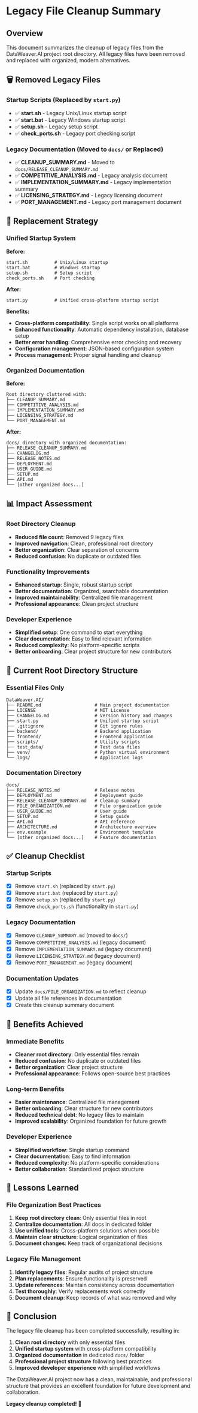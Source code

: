 # Legacy File Cleanup Summary

## Overview

This document summarizes the cleanup of legacy files from the DataWeaver.AI project root directory. All legacy files have been removed and replaced with organized, modern alternatives.

## 🗑️ Removed Legacy Files

### **Startup Scripts (Replaced by `start.py`)**
- ✅ **start.sh** - Legacy Unix/Linux startup script
- ✅ **start.bat** - Legacy Windows startup script  
- ✅ **setup.sh** - Legacy setup script
- ✅ **check_ports.sh** - Legacy port checking script

### **Legacy Documentation (Moved to `docs/` or Replaced)**
- ✅ **CLEANUP_SUMMARY.md** - Moved to `docs/RELEASE_CLEANUP_SUMMARY.md`
- ✅ **COMPETITIVE_ANALYSIS.md** - Legacy analysis document
- ✅ **IMPLEMENTATION_SUMMARY.md** - Legacy implementation summary
- ✅ **LICENSING_STRATEGY.md** - Legacy licensing document
- ✅ **PORT_MANAGEMENT.md** - Legacy port management document

## 🔄 Replacement Strategy

### **Unified Startup System**
**Before:**
```
start.sh          # Unix/Linux startup
start.bat         # Windows startup
setup.sh          # Setup script
check_ports.sh    # Port checking
```

**After:**
```
start.py          # Unified cross-platform startup script
```

**Benefits:**
- **Cross-platform compatibility**: Single script works on all platforms
- **Enhanced functionality**: Automatic dependency installation, database setup
- **Better error handling**: Comprehensive error checking and recovery
- **Configuration management**: JSON-based configuration system
- **Process management**: Proper signal handling and cleanup

### **Organized Documentation**
**Before:**
```
Root directory cluttered with:
├── CLEANUP_SUMMARY.md
├── COMPETITIVE_ANALYSIS.md
├── IMPLEMENTATION_SUMMARY.md
├── LICENSING_STRATEGY.md
└── PORT_MANAGEMENT.md
```

**After:**
```
docs/ directory with organized documentation:
├── RELEASE_CLEANUP_SUMMARY.md
├── CHANGELOG.md
├── RELEASE_NOTES.md
├── DEPLOYMENT.md
├── USER_GUIDE.md
├── SETUP.md
├── API.md
└── [other organized docs...]
```

## 📊 Impact Assessment

### **Root Directory Cleanup**
- **Reduced file count**: Removed 9 legacy files
- **Improved navigation**: Clean, professional root directory
- **Better organization**: Clear separation of concerns
- **Reduced confusion**: No duplicate or outdated files

### **Functionality Improvements**
- **Enhanced startup**: Single, robust startup script
- **Better documentation**: Organized, searchable documentation
- **Improved maintainability**: Centralized file management
- **Professional appearance**: Clean project structure

### **Developer Experience**
- **Simplified setup**: One command to start everything
- **Clear documentation**: Easy to find relevant information
- **Reduced complexity**: No platform-specific scripts
- **Better onboarding**: Clear project structure for new contributors

## 🎯 Current Root Directory Structure

### **Essential Files Only**
```
DataWeaver.AI/
├── README.md                    # Main project documentation
├── LICENSE                      # MIT License
├── CHANGELOG.md                 # Version history and changes
├── start.py                     # Unified startup script
├── .gitignore                   # Git ignore rules
├── backend/                     # Backend application
├── frontend/                    # Frontend application
├── scripts/                     # Utility scripts
├── test_data/                   # Test data files
├── venv/                        # Python virtual environment
└── logs/                        # Application logs
```

### **Documentation Directory**
```
docs/
├── RELEASE_NOTES.md             # Release notes
├── DEPLOYMENT.md                # Deployment guide
├── RELEASE_CLEANUP_SUMMARY.md   # Cleanup summary
├── FILE_ORGANIZATION.md         # File organization guide
├── USER_GUIDE.md                # User guide
├── SETUP.md                     # Setup guide
├── API.md                       # API reference
├── ARCHITECTURE.md              # Architecture overview
├── env.example                  # Environment template
└── [other organized docs...]    # Feature documentation
```

## ✅ Cleanup Checklist

### **Startup Scripts**
- [x] Remove `start.sh` (replaced by `start.py`)
- [x] Remove `start.bat` (replaced by `start.py`)
- [x] Remove `setup.sh` (replaced by `start.py`)
- [x] Remove `check_ports.sh` (functionality in `start.py`)

### **Legacy Documentation**
- [x] Remove `CLEANUP_SUMMARY.md` (moved to `docs/`)
- [x] Remove `COMPETITIVE_ANALYSIS.md` (legacy document)
- [x] Remove `IMPLEMENTATION_SUMMARY.md` (legacy document)
- [x] Remove `LICENSING_STRATEGY.md` (legacy document)
- [x] Remove `PORT_MANAGEMENT.md` (legacy document)

### **Documentation Updates**
- [x] Update `docs/FILE_ORGANIZATION.md` to reflect cleanup
- [x] Update all file references in documentation
- [x] Create this cleanup summary document

## 🚀 Benefits Achieved

### **Immediate Benefits**
- **Cleaner root directory**: Only essential files remain
- **Reduced confusion**: No duplicate or outdated files
- **Better organization**: Clear project structure
- **Professional appearance**: Follows open-source best practices

### **Long-term Benefits**
- **Easier maintenance**: Centralized file management
- **Better onboarding**: Clear structure for new contributors
- **Reduced technical debt**: No legacy files to maintain
- **Improved scalability**: Organized foundation for future growth

### **Developer Experience**
- **Simplified workflow**: Single startup command
- **Clear documentation**: Easy to find information
- **Reduced complexity**: No platform-specific considerations
- **Better collaboration**: Standardized project structure

## 📝 Lessons Learned

### **File Organization Best Practices**
1. **Keep root directory clean**: Only essential files in root
2. **Centralize documentation**: All docs in dedicated folder
3. **Use unified tools**: Cross-platform solutions when possible
4. **Maintain clear structure**: Logical organization of files
5. **Document changes**: Keep track of organizational decisions

### **Legacy File Management**
1. **Identify legacy files**: Regular audits of project structure
2. **Plan replacements**: Ensure functionality is preserved
3. **Update references**: Maintain consistency across documentation
4. **Test thoroughly**: Verify replacements work correctly
5. **Document cleanup**: Keep records of what was removed and why

## 🎉 Conclusion

The legacy file cleanup has been completed successfully, resulting in:

1. **Clean root directory** with only essential files
2. **Unified startup system** with cross-platform compatibility
3. **Organized documentation** in dedicated `docs/` folder
4. **Professional project structure** following best practices
5. **Improved developer experience** with simplified workflows

The DataWeaver.AI project now has a clean, maintainable, and professional structure that provides an excellent foundation for future development and collaboration.

**Legacy cleanup completed! 🚀**
